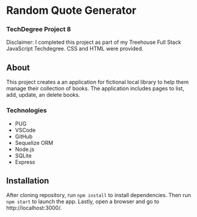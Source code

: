 # Random Quote Generator
### TechDegree Project 8  
Disclaimer: I completed this project as part of my Treehouse Full Stack JavaScript Techdegree. CSS and HTML were provided.

## About
This project creates a an application for fictional local library to help them manage their collection of books.  The application includes pages to list, add, update, an delete books.  

### Technologies
* PUG
* VSCode
* GitHub
* Sequelize ORM
* Node.js
* SQLite
* Express

## Installation
After cloning repository, run `npm install` to install dependencies.  Then run `npm start` to launch the app.  Lastly, open a browser and go to http://localhost:3000/.
